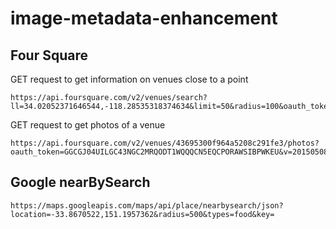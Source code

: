 image-metadata-enhancement
==========================

## Four Square

GET request to get information on venues close to a point
```
https://api.foursquare.com/v2/venues/search?ll=34.02052371646544,-118.28535318374634&limit=50&radius=100&oauth_token=GGCGJ04UILGC43NGC2MRQODT1WQQQCN5EQCPORAWSIBPWKEU&v=20150508
```

GET request to get photos of a venue
```
https://api.foursquare.com/v2/venues/43695300f964a5208c291fe3/photos?oauth_token=GGCGJ04UILGC43NGC2MRQODT1WQQQCN5EQCPORAWSIBPWKEU&v=20150508
```

## Google nearBySearch
```
https://maps.googleapis.com/maps/api/place/nearbysearch/json?location=-33.8670522,151.1957362&radius=500&types=food&key=
```
